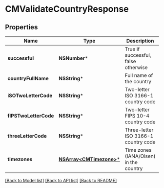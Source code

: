 # CMValidateCountryResponse

## Properties
Name | Type | Description | Notes
------------ | ------------- | ------------- | -------------
**successful** | **NSNumber*** | True if successful, false otherwise | [optional] 
**countryFullName** | **NSString*** | Full name of the country | [optional] 
**iSOTwoLetterCode** | **NSString*** | Two-letter ISO 3166-1 country code | [optional] 
**fIPSTwoLetterCode** | **NSString*** | Two-letter FIPS 10-4 country code | [optional] 
**threeLetterCode** | **NSString*** | Three-letter ISO 3166-1 country code | [optional] 
**timezones** | [**NSArray&lt;CMTimezone&gt;***](CMTimezone.md) | Time zones (IANA/Olsen) in the country | [optional] 

[[Back to Model list]](../README.md#documentation-for-models) [[Back to API list]](../README.md#documentation-for-api-endpoints) [[Back to README]](../README.md)


